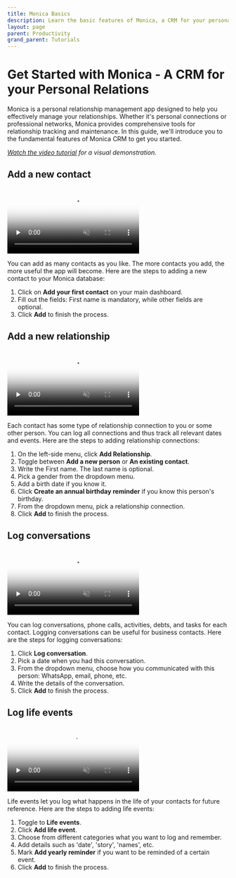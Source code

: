 ```yaml
---
title: Monica Basics
description: Learn the basic features of Monica, a CRM for your personal relationships. Helps keep track of conversations, important dates or common interests.
layout: page
parent: Productivity
grand_parent: Tutorials
---
```


# Get Started with Monica - A CRM for your Personal Relations

Monica is a personal relationship management app designed to help you effectively manage your relationships. Whether it's personal connections or professional networks, Monica provides comprehensive tools for relationship tracking and maintenance. In this guide, we'll introduce you to the fundamental features of Monica CRM to get you started.

_[Watch the video tutorial](https://www.youtube.com/watch?v=yYu4YYWXe6k) for a visual demonstration._

## Add a new contact

<video controls loop muted preload="none" src="1-add-new-contact.mp4" poster="1-add-new-contact.webp">
</video>

You can add as many contacts as you like. The more contacts you add, the more useful the app will become. Here are the steps to adding a new contact to your Monica database:

1. Click on **Add your first contact** on your main dashboard.
2. Fill out the fields: First name is mandatory, while other fields are optional.
3. Click **Add** to finish the process.

## Add a new relationship

<video controls loop muted preload="none" src="2-add-new-relationship.mp4" poster="2-add-new-relationship.webp">
</video>

Each contact has some type of relationship connection to you or some other person. You can log all connections and thus track all relevant dates and events. Here are the steps to adding relationship connections:

1. On the left-side menu, click **Add Relationship**.
2. Toggle between **Add a new person** or **An existing contact**.
3. Write the First name. The last name is optional.
4. Pick a gender from the dropdown menu.
5. Add a birth date if you know it.
6. Click **Create an annual birthday reminder** if you know this person's birthday.
7. From the dropdown menu, pick a relationship connection.
8. Click **Add** to finish the process.

## Log conversations

<video controls loop muted preload="none" src="3-log-conversations.mp4" poster="3-log-conversations.webp">
</video>

You can log conversations, phone calls, activities, debts, and tasks for each contact. Logging conversations can be useful for business contacts. Here are the steps for logging conversations:

1. Click **Log conversation**.
2. Pick a date when you had this conversation.
3. From the dropdown menu, choose how you communicated with this person: WhatsApp, email, phone, etc.
4. Write the details of the conversation.
5. Click **Add** to finish the process.

## Log life events

<video controls loop muted preload="none" src="4-add-life-events.mp4" poster="4-add-life-events.webp">
</video>

Life events let you log what happens in the life of your contacts for future reference. Here are the steps to adding life events:

1. Toggle to **Life events**.
2. Click **Add life event**.
3. Choose from different categories what you want to log and remember.
4. Add details such as 'date', 'story', 'names', etc.
5. Mark **Add yearly reminder** if you want to be reminded of a certain event.
6. Click **Add** to finish the process.
